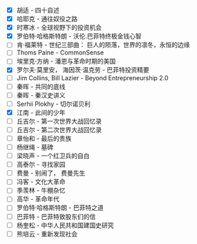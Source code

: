 - [x] 胡适 - 四十自述
- [x] 哈耶克 - 通往奴役之路  
- [x] 时寒冰 - 全球视野下的投资机会  
- [x] 罗伯特·哈格斯特朗 - 沃伦.巴菲特终极金钱心智  
- [ ] 肯·福莱特 - 世纪三部曲： 巨人的陨落，世界的凛冬，永恒的边缘
- [ ] Thoms Paine - CommonSense
- [ ] 埃里克·方纳 - 潘恩与革命时期的美国
- [x] 罗尔夫·莫里安， 海因茨·温克劳 - 巴菲特投资精要
- [ ] Jim Collins, Bill Lazier - Beyond Entrepreneurship 2.0
- [ ] 秦晖 - 共同的底线
- [ ] 秦晖 - 秦汉史讲义
- [ ] Serhii Plokhy - 切尔诺贝利
- [x] 江南 - 此间的少年
- [ ] 丘吉尔 - 第一次世界大战回忆录
- [ ] 丘吉尔 - 第二次世界大战回忆录
- [ ] 章怡和 - 最后的贵族
- [ ] 杨继绳 - 墓碑
- [ ] 梁晓声 - 一个红卫兵的自白
- [ ] 高泰尔 - 寻找家园
- [ ] 费曼 - 别闹了， 费曼先生
- [ ] 冯客 - 文化大革命
- [ ] 季羡林 - 牛棚杂忆
- [ ] 高华 - 革命年代
- [ ] 罗伯特·哈格斯特朗 - 巴菲特之道
- [ ] 巴菲特 - 巴菲特致股东们的信
- [ ] 杨奎松 - 中华人民共和国建国史研究
- [ ] 熊培云 - 重新发现社会
